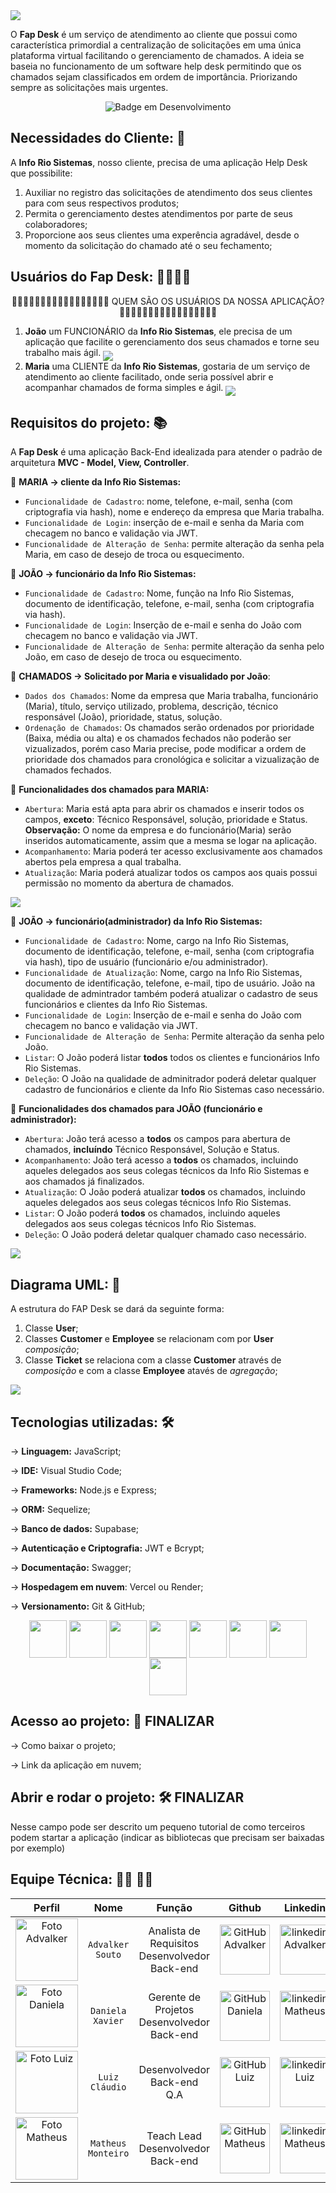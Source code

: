 <img src="/imagens/fapDesk.png">

O **Fap Desk** é um serviço de atendimento ao cliente que possui como característica primordial a centralização de solicitações em uma única plataforma virtual facilitando o gerenciamento de chamados.
A ideia se baseia no funcionamento de um software help desk permitindo que os chamados sejam classificados em ordem de importância. Priorizando sempre as solicitações mais urgentes.

<div align="middle">
   
 ![Badge em Desenvolvimento](http://img.shields.io/static/v1?label=STATUS&message=EM%20DESENVOLVIMENTO&color=GREEN&style=for-the-badge)
 
</div>

## Necessidades do Cliente: 💭

A **Info Rio Sistemas**, nosso cliente, precisa de uma aplicação Help Desk que possibilite:

1. Auxiliar no registro das solicitações de atendimento dos seus clientes para com seus respectivos produtos;
2. Permita o gerenciamento destes atendimentos por parte de seus colaboradores;
3. Proporcione aos seus clientes uma experência agradável, desde o momento da solicitação do chamado até o seu fechamento;

## Usuários do Fap Desk: 🧍‍♂️🧍‍♀️

<div align="middle">

🙎‍♀️🙎🏻‍♀️🙎🏼‍♀️🙎🏽‍♀️🙎🏾‍♀️🙎🏿‍♀️ QUEM SÃO OS USUÁRIOS DA NOSSA APLICAÇÃO? 🙎‍♂️🙎🏻‍♂️🙎🏼‍♂️🙎🏽‍♂️🙎🏾‍♂️🙎🏿‍♂️

</div>

1. **João** um FUNCIONÁRIO da **Info Rio Sistemas**, ele precisa de um aplicação que facilite o gerenciamento dos seus chamados e torne seu trabalho mais ágil.
   <img align="middle" src="/imagens/Persona João (FapDesk).png">
2. **Maria** uma CLIENTE da **Info Rio Sistemas**, gostaria de um serviço de atendimento ao cliente facilitado, onde seria possível abrir e acompanhar chamados de forma simples e ágil.
   <img align="middle" src="/imagens/Persona Maria (FapDesk).png">

## Requisitos do projeto: 📚

A **Fap Desk** é uma aplicação Back-End idealizada para atender o padrão de arquitetura **MVC - Model, View, Controller**.

📌 **MARIA -> cliente da Info Rio Sistemas:**

- `Funcionalidade de Cadastro`: nome, telefone, e-mail, senha (com criptografia via hash), nome e endereço da empresa que Maria trabalha.
- `Funcionalidade de Login`: inserção de e-mail e senha da Maria com checagem no banco e validação via JWT.
- `Funcionalidade de Alteração de Senha`: permite alteração da senha pela Maria, em caso de desejo de troca ou esquecimento.

📌 **JOÃO -> funcionário da Info Rio Sistemas:**

- `Funcionalidade de Cadastro`: Nome, função na Info Rio Sistemas, documento de identificação, telefone, e-mail, senha (com criptografia via hash).
- `Funcionalidade de Login`: Inserção de e-mail e senha do João com checagem no banco e validação via JWT.
- `Funcionalidade de Alteração de Senha`: permite alteração da senha pelo João, em caso de desejo de troca ou esquecimento.

📌 **CHAMADOS -> Solicitado por Maria e visualidado por João**:

- `Dados dos Chamados`: Nome da empresa que Maria trabalha, funcionário (Maria), título, serviço utilizado, problema, descrição, técnico responsável (João), prioridade, status, solução.
- `Ordenação de Chamados`: Os chamados serão ordenados por prioridade (Baixa, média ou alta) e os chamados fechados não poderão ser vizualizados, porém caso Maria precise, pode modificar a ordem de prioridade dos chamados para cronológica e solicitar a vizualização de chamados fechados.

📌 **Funcionalidades dos chamados para MARIA:**

- `Abertura`: Maria está apta para abrir os chamados e inserir todos os campos, **exceto**: Técnico Responsável, solução, prioridade e Status.
  **Observação:** O nome da empresa e do funcionário(Maria) serão inseridos automaticamente, assim que a mesma se logar na aplicação.
- `Acompanhamento`: Maria poderá ter acesso exclusivamente aos chamados abertos pela empresa a qual trabalha.
- `Atualização`: Maria poderá atualizar todos os campos aos quais possui permissão no momento da abertura de chamados.

<img align="middle" src="/imagens/Experiencia de Maria.png">

📌 **JOÃO -> funcionário(administrador) da Info Rio Sistemas:**

- `Funcionalidade de Cadastro`: Nome, cargo na Info Rio Sistemas, documento de identificação, telefone, e-mail, senha (com criptografia via hash), tipo de usuário (funcionário e/ou administrador).
- `Funcionalidade de Atualização`: Nome, cargo na Info Rio Sistemas, documento de identificação, telefone, e-mail, tipo de usuário. João na qualidade de admintrador também poderá atualizar o cadastro de seus funcionários e clientes da Info Rio Sistemas.
- `Funcionalidade de Login`: Inserção de e-mail e senha do João com checagem no banco e validação via JWT.
- `Funcionalidade de Alteração de Senha`: Permite alteração da senha pelo João.
- `Listar`: O João poderá listar **todos** todos os clientes e funcionários Info Rio Sistemas.
- `Deleção`: O João na qualidade de adminitrador poderá deletar qualquer cadastro de funcionários e cliente da Info Rio Sistemas caso necessário.

📌 **Funcionalidades dos chamados para JOÃO (funcionário e administrador):**

- `Abertura`: João terá acesso a **todos** os campos para abertura de chamados, **incluíndo** Técnico Responsável, Solução e Status.
- `Acompanhamento`: João terá acesso a **todos** os chamados, incluindo aqueles delegados aos seus colegas técnicos da Info Rio Sistemas e aos chamados já finalizados.
- `Atualização`: O João poderá atualizar **todos** os chamados, incluindo aqueles delegados aos seus colegas técnicos Info Rio Sistemas.
- `Listar`: O João poderá **todos** os chamados, incluindo aqueles delegados aos seus colegas técnicos Info Rio Sistemas.
- `Deleção`: O João poderá deletar qualquer chamado caso necessário.

<img align="middle" src="/imagens/Experiencia de João.png">

## Diagrama UML: 📂

A estrutura do FAP Desk se dará da seguinte forma:

1. Classe **User**;
2. Classes **Customer** e **Employee** se relacionam com por **User** _composição_;
3. Classe **Ticket** se relaciona com a classe **Customer** através de _composição_ e com a classe **Employee** atavés de _agregação_;
</div>

<img align="middle" src="/imagens/Diagramas UML fapdesk.png">

## Tecnologias utilizadas: 🛠️

-> **Linguagem:** JavaScript;

-> **IDE:** Visual Studio Code;

-> **Frameworks:** Node.js e Express;

-> **ORM:** Sequelize;

-> **Banco de dados:** Supabase;

-> **Autenticação e Criptografia:** JWT e Bcrypt;

-> **Documentação:** Swagger;

-> **Hospedagem em nuvem**: Vercel ou Render;

-> **Versionamento:** Git & GitHub;

<div align="middle">
  
<img align="middle" src="https://cdn.jsdelivr.net/gh/devicons/devicon/icons/javascript/javascript-original.svg" width="60" height="60" />
<img align="middle" src="https://cdn.jsdelivr.net/gh/devicons/devicon/icons/nodejs/nodejs-original-wordmark.svg" width="60" height="60"/>
<img align="middle" src="https://cdn.jsdelivr.net/gh/devicons/devicon/icons/express/express-original.svg" width="60" height="60"/>
<img align="middle" src="https://cdn.jsdelivr.net/gh/devicons/devicon/icons/vscode/vscode-original.svg" width="60" height="60" />
<img align="middle" src="https://cdn.jsdelivr.net/gh/devicons/devicon/icons/sequelize/sequelize-original.svg" width="60" height="60" />
<img align="middle" src="https://cdn.jsdelivr.net/gh/devicons/devicon/icons/postgresql/postgresql-original.svg" width="60" height="60" />
<img align="middle" src="https://cdn.jsdelivr.net/gh/devicons/devicon/icons/git/git-original.svg" width="60" height="60"/> 
<img align="middle" src="https://cdn.jsdelivr.net/gh/devicons/devicon/icons/github/github-original.svg" width="60" height="60"/>

</div>

## Acesso ao projeto: 📁 **FINALIZAR**

-> Como baixar o projeto;

-> Link da aplicação em nuvem;

## Abrir e rodar o projeto: 🛠️ **FINALIZAR**

Nesse campo pode ser descrito um pequeno tutorial de como terceiros podem startar a aplicação (indicar as bibliotecas que precisam ser baixadas por exemplo)

## Equipe Técnica: 👨‍💻 👩‍💻

|                              Perfil                               |        Nome        |                       Função                       |                                                                                       Github                                                                                       |                                                                   Linkedin                                                                    |
| :---------------------------------------------------------------: | :----------------: | :------------------------------------------------: | :--------------------------------------------------------------------------------------------------------------------------------------------------------------------------------: | :-------------------------------------------------------------------------------------------------------------------------------------------: |
| <img width="100" alt="Foto Advalker" src="imagens/advalker.jpeg"> |  `Advalker Souto`  | Analista de Requisitos <br> Desenvolvedor Back-end |     <a href="https://github.com/Advalker"> <img height="80" alt="GitHub Advalker" src="https://github.com/devicons/devicon/blob/master/icons/github/github-original.svg"></a>      | <a href= "https://www.linkedin.com/in/advalker-l-s-maior-5436a520a/"><img height="80" alt="linkedin Advalker" src="imagens/linkedln.png"></a> |
|  <img width="100" alt="Foto Daniela" src="imagens/Daniela.jpeg">  |  `Daniela Xavier`  |  Gerente de Projetos <br> Desenvolvedor Back-end   | <a href="https://github.com/DanielaXavier1995"> <img height="80" alt="GitHub Daniela" src="https://github.com/devicons/devicon/blob/master/icons/github/github-original.svg"></a>  |          <a href= "https://www.linkedin.com/in/dani-xavier/"><img height="80" alt="linkedin Matheus" src="imagens/linkedln.png"></a>          |
|     <img width="100" alt="Foto Luiz" src="imagens/luiz.jpeg">     |   `Luiz Cláudio`   |          Desenvolvedor Back-end <br> Q.A           |   <a href="https://github.com/LuizClaudioPestana"><img height="80" alt="GitHub Luiz" src="https://github.com/devicons/devicon/blob/master/icons/github/github-original.svg"></a>   |        <a href= "https://www.linkedin.com/in/luizclaudiopestana/"><img height="80" alt="linkedin Luiz" src="imagens/linkedln.png"></a>        |
|  <img width="100" alt="Foto Matheus" src="imagens/Matheus.jpg">   | `Matheus Monteiro` |       Teach Lead <br> Desenvolvedor Back-end       | <a href="https://github.com/matheus-monteiro97"> <img height="80" alt="GitHub Matheus" src="https://github.com/devicons/devicon/blob/master/icons/github/github-original.svg"></a> |      <a href= "https://www.linkedin.com/in/matheus-monteiro97/"><img height="80" alt="linkedin Matheus" src="imagens/linkedln.png"></a>       |
